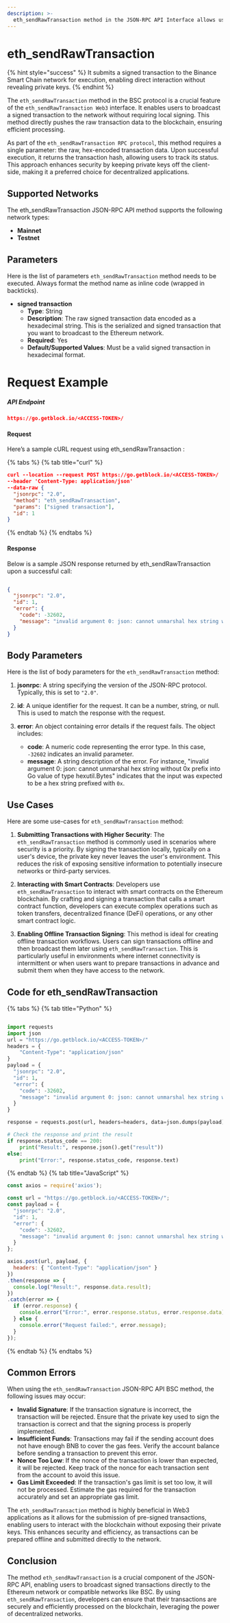 ```yaml
---
description: >-
  eth_sendRawTransaction method in the JSON-RPC API Interface allows users to send raw transactions on the BSC protocol efficiently.
---
```


# eth_sendRawTransaction

{% hint style="success" %}
It submits a signed transaction to the Binance Smart Chain network for execution, enabling direct interaction without revealing private keys.&#x20;
{% endhint %}

The `eth_sendRawTransaction` method in the BSC protocol is a crucial feature of the `eth_sendRawTransaction Web3` interface. It enables users to broadcast a signed transaction to the network without requiring local signing. This method directly pushes the raw transaction data to the blockchain, ensuring efficient processing.

As part of the `eth_sendRawTransaction RPC protocol`, this method requires a single parameter: the raw, hex-encoded transaction data. Upon successful execution, it returns the transaction hash, allowing users to track its status. This approach enhances security by keeping private keys off the client-side, making it a preferred choice for decentralized applications.

## Supported Networks

The eth_sendRawTransaction JSON-RPC API method supports the following network types:
- **Mainnet**
- **Testnet**

## Parameters

Here is the list of parameters `eth_sendRawTransaction` method needs to be executed. Always format the method name as inline code (wrapped in backticks).

- **signed transaction**
  - **Type**: String
  - **Description**: The raw signed transaction data encoded as a hexadecimal string. This is the serialized and signed transaction that you want to broadcast to the Ethereum network.
  - **Required**: Yes
  - **Default/Supported Values**: Must be a valid signed transaction in hexadecimal format.

# Request Example

##### API Endpoint

```json
https://go.getblock.io/<ACCESS-TOKEN>/
```


#### Request

Here’s a sample cURL request using eth_sendRawTransaction :

{% tabs %}
{% tab title="curl" %}
```json
curl --location --request POST https://go.getblock.io/<ACCESS-TOKEN>/
--header 'Content-Type: application/json' 
--data-raw {
  "jsonrpc": "2.0",
  "method": "eth_sendRawTransaction",
  "params": ["signed transaction"],
  "id": 1
}
```
{% endtab %}
{% endtabs %}

#### Response

Below is a sample JSON response returned by eth_sendRawTransaction upon a successful call:

```json

{
  "jsonrpc": "2.0",
  "id": 1,
  "error": {
    "code": -32602,
    "message": "invalid argument 0: json: cannot unmarshal hex string without 0x prefix into Go value of type hexutil.Bytes"
  }
}

```

## Body Parameters

Here is the list of body parameters for the `eth_sendRawTransaction` method:

1. **jsonrpc**: A string specifying the version of the JSON-RPC protocol. Typically, this is set to `"2.0"`.

2. **id**: A unique identifier for the request. It can be a number, string, or null. This is used to match the response with the request.

3. **error**: An object containing error details if the request fails. The object includes:
   - **code**: A numeric code representing the error type. In this case, `-32602` indicates an invalid parameter.
   - **message**: A string description of the error. For instance, "invalid argument 0: json: cannot unmarshal hex string without 0x prefix into Go value of type hexutil.Bytes" indicates that the input was expected to be a hex string prefixed with `0x`.

## Use Cases

Here are some use-cases for `eth_sendRawTransaction` method:

1. **Submitting Transactions with Higher Security**: The `eth_sendRawTransaction` method is commonly used in scenarios where security is a priority. By signing the transaction locally, typically on a user's device, the private key never leaves the user's environment. This reduces the risk of exposing sensitive information to potentially insecure networks or third-party services.

2. **Interacting with Smart Contracts**: Developers use `eth_sendRawTransaction` to interact with smart contracts on the Ethereum blockchain. By crafting and signing a transaction that calls a smart contract function, developers can execute complex operations such as token transfers, decentralized finance (DeFi) operations, or any other smart contract logic.

3. **Enabling Offline Transaction Signing**: This method is ideal for creating offline transaction workflows. Users can sign transactions offline and then broadcast them later using `eth_sendRawTransaction`. This is particularly useful in environments where internet connectivity is intermittent or when users want to prepare transactions in advance and submit them when they have access to the network.

## Code for eth_sendRawTransaction

{% tabs %}
{% tab title="Python" %}
```python

import requests
import json
url = "https://go.getblock.io/<ACCESS-TOKEN>/"
headers = {
    "Content-Type": "application/json"
}
payload = {
  "jsonrpc": "2.0",
  "id": 1,
  "error": {
    "code": -32602,
    "message": "invalid argument 0: json: cannot unmarshal hex string without 0x prefix into Go value of type hexutil.Bytes"
  }
}

response = requests.post(url, headers=headers, data=json.dumps(payload))

# Check the response and print the result
if response.status_code == 200:
    print("Result:", response.json().get("result"))
else:
    print("Error:", response.status_code, response.text)

```
{% endtab %}
{% tab title="JavaScript" %}
```javascript
const axios = require('axios');

const url = "https://go.getblock.io/<ACCESS-TOKEN>/";
const payload = {
  "jsonrpc": "2.0",
  "id": 1,
  "error": {
    "code": -32602,
    "message": "invalid argument 0: json: cannot unmarshal hex string without 0x prefix into Go value of type hexutil.Bytes"
  }
};

axios.post(url, payload, {
  headers: { "Content-Type": "application/json" }
})
.then(response => {
  console.log("Result:", response.data.result);
})
.catch(error => {
  if (error.response) {
    console.error("Error:", error.response.status, error.response.data);
  } else {
    console.error("Request failed:", error.message);
  }
});
```
{% endtab %}
{% endtabs %}

## Common Errors

When using the `eth_sendRawTransaction` JSON-RPC API BSC method, the following issues may occur:
- **Invalid Signature**: If the transaction signature is incorrect, the transaction will be rejected. Ensure that the private key used to sign the transaction is correct and that the signing process is properly implemented.
- **Insufficient Funds**: Transactions may fail if the sending account does not have enough BNB to cover the gas fees. Verify the account balance before sending a transaction to prevent this error.
- **Nonce Too Low**: If the nonce of the transaction is lower than expected, it will be rejected. Keep track of the nonce for each transaction sent from the account to avoid this issue.
- **Gas Limit Exceeded**: If the transaction's gas limit is set too low, it will not be processed. Estimate the gas required for the transaction accurately and set an appropriate gas limit.

The `eth_sendRawTransaction` method is highly beneficial in Web3 applications as it allows for the submission of pre-signed transactions, enabling users to interact with the blockchain without exposing their private keys. This enhances security and efficiency, as transactions can be prepared offline and submitted directly to the network.

## Conclusion

The method `eth_sendRawTransaction` is a crucial component of the JSON-RPC API, enabling users to broadcast signed transactions directly to the Ethereum network or compatible networks like BSC. By using `eth_sendRawTransaction`, developers can ensure that their transactions are securely and efficiently processed on the blockchain, leveraging the power of decentralized networks.
